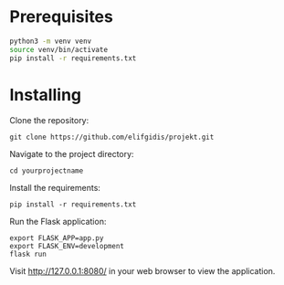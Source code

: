 # Prerequisites


```bash
python3 -m venv venv
source venv/bin/activate  
pip install -r requirements.txt
```

# Installing

Clone the repository:
```
git clone https://github.com/elifgidis/projekt.git
```

Navigate to the project directory:
```
cd yourprojectname
```

Install the requirements:
```
pip install -r requirements.txt
```

Run the Flask application:
```
export FLASK_APP=app.py  
export FLASK_ENV=development  
flask run
```

Visit http://127.0.0.1:8080/ in your web browser to view the application.

